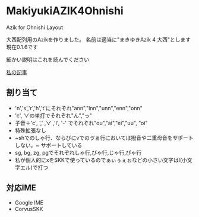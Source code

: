 # MakiyukiAZIK4Ohnishi

Azik  for Ohnishi Layout

大西配列用のAzikを作りました。
名前は適当に"まきゆきAzik 4 大西"とします
現在0.1.6です

細かい説明はこれを読んでください

[私の記事](https://makiyuki.blog/blog/makiyukiazik4ohnishi.html)

## 割り当て

- 'n','s','r','h','t'にそれぞれ"ann","inn","unn","enn","onn"
- 'c', 'v'の単打でそれぞれ"ん","っ"
- 子音＋'c', ',' ,'v' ,'l', '-' でそれぞれ"ou","ai","ei","uu", "oi"
- 特殊拡張なし
- ~shでのしゃ行、ならびにvでのゔぁ行においては撥音や二重母音をサポートしない。~
  サポートしている
- sg, bg, zg, pgでそれぞれしゃ行,びゃ行,じゃ行,ぴゃ行
- 私が個人的にxをSKKで使っているのでぁぃぅぇぉなどの小さい文字はl(小文字エル)で打つ

## 対応IME

- Google IME
- CorvusSKK
